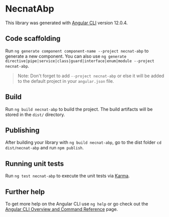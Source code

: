 # NecnatAbp

This library was generated with [Angular CLI](https://github.com/angular/angular-cli) version 12.0.4.

## Code scaffolding

Run `ng generate component component-name --project necnat-abp` to generate a new component. You can also use `ng generate directive|pipe|service|class|guard|interface|enum|module --project necnat-abp`.
> Note: Don't forget to add `--project necnat-abp` or else it will be added to the default project in your `angular.json` file. 

## Build

Run `ng build necnat-abp` to build the project. The build artifacts will be stored in the `dist/` directory.

## Publishing

After building your library with `ng build necnat-abp`, go to the dist folder `cd dist/necnat-abp` and run `npm publish`.

## Running unit tests

Run `ng test necnat-abp` to execute the unit tests via [Karma](https://karma-runner.github.io).

## Further help

To get more help on the Angular CLI use `ng help` or go check out the [Angular CLI Overview and Command Reference](https://angular.io/cli) page.
